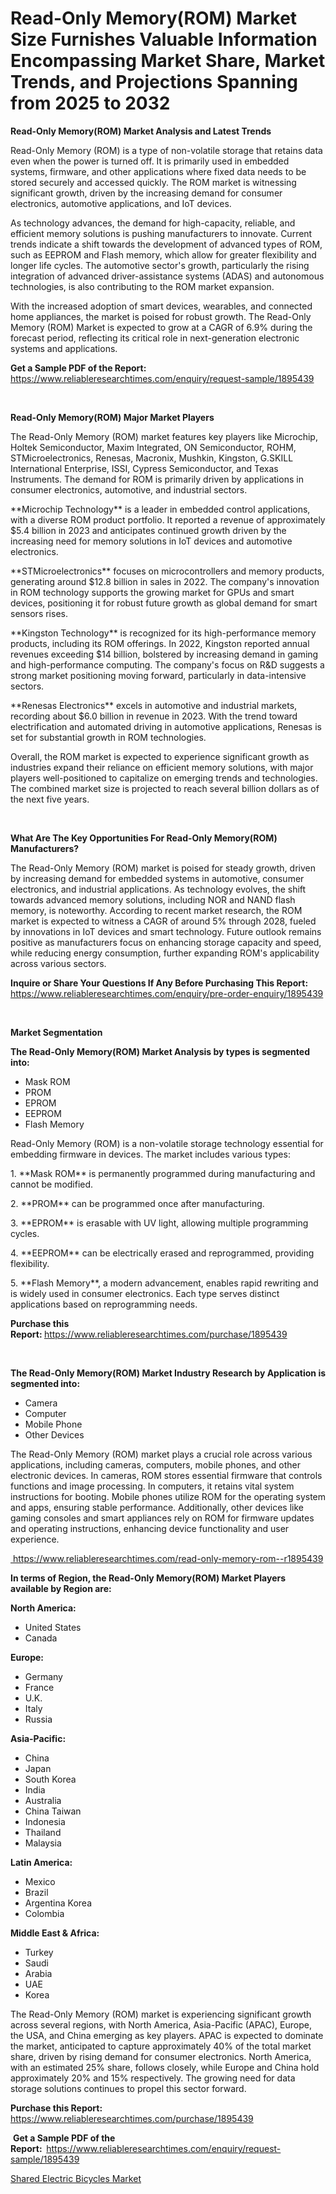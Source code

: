 <p><h1>Read-Only Memory(ROM) Market Size Furnishes Valuable Information Encompassing Market Share, Market Trends, and Projections Spanning from 2025 to 2032</h1></p><p><strong>Read-Only Memory(ROM) Market Analysis and Latest Trends</strong></p>
<p><p>Read-Only Memory (ROM) is a type of non-volatile storage that retains data even when the power is turned off. It is primarily used in embedded systems, firmware, and other applications where fixed data needs to be stored securely and accessed quickly. The ROM market is witnessing significant growth, driven by the increasing demand for consumer electronics, automotive applications, and IoT devices. </p><p>As technology advances, the demand for high-capacity, reliable, and efficient memory solutions is pushing manufacturers to innovate. Current trends indicate a shift towards the development of advanced types of ROM, such as EEPROM and Flash memory, which allow for greater flexibility and longer life cycles. The automotive sector's growth, particularly the rising integration of advanced driver-assistance systems (ADAS) and autonomous technologies, is also contributing to the ROM market expansion. </p><p>With the increased adoption of smart devices, wearables, and connected home appliances, the market is poised for robust growth. The Read-Only Memory (ROM) Market is expected to grow at a CAGR of 6.9% during the forecast period, reflecting its critical role in next-generation electronic systems and applications.</p></p>
<p><strong>Get a Sample PDF of the Report:&nbsp;</strong> <a href="https://www.reliableresearchtimes.com/enquiry/request-sample/1895439?utm_campaign=2196&utm_medium=2&utm_source=Github&utm_content=ia&utm_term=28032025&utm_id=read-only-memoryrom">https://www.reliableresearchtimes.com/enquiry/request-sample/1895439</a></p>
<p>&nbsp;</p>
<p><strong>Read-Only Memory(ROM) Major Market Players</strong></p>
<p><p>The Read-Only Memory (ROM) market features key players like Microchip, Holtek Semiconductor, Maxim Integrated, ON Semiconductor, ROHM, STMicroelectronics, Renesas, Macronix, Mushkin, Kingston, G.SKILL International Enterprise, ISSI, Cypress Semiconductor, and Texas Instruments. The demand for ROM is primarily driven by applications in consumer electronics, automotive, and industrial sectors.</p><p>**Microchip Technology** is a leader in embedded control applications, with a diverse ROM product portfolio. It reported a revenue of approximately $5.4 billion in 2023 and anticipates continued growth driven by the increasing need for memory solutions in IoT devices and automotive electronics.</p><p>**STMicroelectronics** focuses on microcontrollers and memory products, generating around $12.8 billion in sales in 2022. The company's innovation in ROM technology supports the growing market for GPUs and smart devices, positioning it for robust future growth as global demand for smart sensors rises.</p><p>**Kingston Technology** is recognized for its high-performance memory products, including its ROM offerings. In 2022, Kingston reported annual revenues exceeding $14 billion, bolstered by increasing demand in gaming and high-performance computing. The company's focus on R&D suggests a strong market positioning moving forward, particularly in data-intensive sectors.</p><p>**Renesas Electronics** excels in automotive and industrial markets, recording about $6.0 billion in revenue in 2023. With the trend toward electrification and automated driving in automotive applications, Renesas is set for substantial growth in ROM technologies.</p><p>Overall, the ROM market is expected to experience significant growth as industries expand their reliance on efficient memory solutions, with major players well-positioned to capitalize on emerging trends and technologies. The combined market size is projected to reach several billion dollars as of the next five years.</p></p>
<p>&nbsp;</p>
<p><strong>What Are The Key Opportunities For Read-Only Memory(ROM) Manufacturers?</strong></p>
<p><p>The Read-Only Memory (ROM) market is poised for steady growth, driven by increasing demand for embedded systems in automotive, consumer electronics, and industrial applications. As technology evolves, the shift towards advanced memory solutions, including NOR and NAND flash memory, is noteworthy. According to recent market research, the ROM market is expected to witness a CAGR of around 5% through 2028, fueled by innovations in IoT devices and smart technology. Future outlook remains positive as manufacturers focus on enhancing storage capacity and speed, while reducing energy consumption, further expanding ROM's applicability across various sectors.</p></p>
<p><strong>Inquire or Share Your Questions If Any Before Purchasing This Report:</strong> <a href="https://www.reliableresearchtimes.com/enquiry/pre-order-enquiry/1895439?utm_campaign=2196&utm_medium=2&utm_source=Github&utm_content=ia&utm_term=28032025&utm_id=read-only-memoryrom">https://www.reliableresearchtimes.com/enquiry/pre-order-enquiry/1895439</a></p>
<p>&nbsp;</p>
<p><strong>Market Segmentation</strong></p>
<p><strong>The Read-Only Memory(ROM) Market Analysis by types is segmented into:</strong></p>
<p><ul><li>Mask ROM</li><li>PROM</li><li>EPROM</li><li>EEPROM</li><li>Flash Memory</li></ul></p>
<p><p>Read-Only Memory (ROM) is a non-volatile storage technology essential for embedding firmware in devices. The market includes various types: </p><p>1. **Mask ROM** is permanently programmed during manufacturing and cannot be modified.</p><p>2. **PROM** can be programmed once after manufacturing.</p><p>3. **EPROM** is erasable with UV light, allowing multiple programming cycles.</p><p>4. **EEPROM** can be electrically erased and reprogrammed, providing flexibility.</p><p>5. **Flash Memory**, a modern advancement, enables rapid rewriting and is widely used in consumer electronics. Each type serves distinct applications based on reprogramming needs.</p></p>
<p><strong>Purchase this Report:&nbsp;</strong><a href="https://www.reliableresearchtimes.com/purchase/1895439?utm_campaign=2196&utm_medium=2&utm_source=Github&utm_content=ia&utm_term=28032025&utm_id=read-only-memoryrom">https://www.reliableresearchtimes.com/purchase/1895439</a></p>
<p>&nbsp;</p>
<p><strong>The Read-Only Memory(ROM) Market Industry Research by Application is segmented into:</strong></p>
<p><ul><li>Camera</li><li>Computer</li><li>Mobile Phone</li><li>Other Devices</li></ul></p>
<p><p>The Read-Only Memory (ROM) market plays a crucial role across various applications, including cameras, computers, mobile phones, and other electronic devices. In cameras, ROM stores essential firmware that controls functions and image processing. In computers, it retains vital system instructions for booting. Mobile phones utilize ROM for the operating system and apps, ensuring stable performance. Additionally, other devices like gaming consoles and smart appliances rely on ROM for firmware updates and operating instructions, enhancing device functionality and user experience.</p></p>
<p><a href="https://www.reliableresearchtimes.com/read-only-memory-rom--r1895439?utm_campaign=2196&utm_medium=2&utm_source=Github&utm_content=ia&utm_term=28032025&utm_id=read-only-memoryrom">&nbsp;https://www.reliableresearchtimes.com/read-only-memory-rom--r1895439</a></p>
<p><strong>In terms of Region, the Read-Only Memory(ROM) Market Players available by Region are:</strong></p>
<p>
    <p> <strong> North America: </strong>
        <ul>
            <li>United States</li>
            <li>Canada</li>
        </ul>
        </p> 
    <p> <strong> Europe: </strong>
        <ul>
            <li>Germany</li>
            <li>France</li>
            <li>U.K.</li>
            <li>Italy</li>
            <li>Russia</li>
        </ul>
        </p> 
    <p> <strong> Asia-Pacific: </strong>
        <ul>
            <li>China</li>
            <li>Japan</li>
            <li>South Korea</li>
            <li>India</li>
            <li>Australia</li>
            <li>China Taiwan</li>
            <li>Indonesia</li>
            <li>Thailand</li>
            <li>Malaysia</li>
        </ul>
        </p> 
    <p> <strong> Latin America: </strong>
        <ul>
            <li>Mexico</li>
            <li>Brazil</li>
            <li>Argentina Korea</li>
            <li>Colombia</li>
        </ul>
        </p> 
    <p> <strong> Middle East & Africa: </strong>
        <ul>
            <li>Turkey</li>
            <li>Saudi</li>
            <li>Arabia</li>
            <li>UAE</li>
            <li>Korea</li>
        </ul>
    </p>
    </p>
<p><p>The Read-Only Memory (ROM) market is experiencing significant growth across several regions, with North America, Asia-Pacific (APAC), Europe, the USA, and China emerging as key players. APAC is expected to dominate the market, anticipated to capture approximately 40% of the total market share, driven by rising demand for consumer electronics. North America, with an estimated 25% share, follows closely, while Europe and China hold approximately 20% and 15% respectively. The growing need for data storage solutions continues to propel this sector forward.</p></p>
<p><strong>Purchase this Report: </strong><a href="https://www.reliableresearchtimes.com/purchase/1895439?utm_campaign=2196&utm_medium=2&utm_source=Github&utm_content=ia&utm_term=28032025&utm_id=read-only-memoryrom">https://www.reliableresearchtimes.com/purchase/1895439</a></p>
<p>&nbsp;<strong>Get a Sample PDF of the Report:&nbsp;&nbsp;</strong><a href="https://www.reliableresearchtimes.com/enquiry/request-sample/1895439?utm_campaign=2196&utm_medium=2&utm_source=Github&utm_content=ia&utm_term=28032025&utm_id=read-only-memoryrom">https://www.reliableresearchtimes.com/enquiry/request-sample/1895439</a></p>
<p><strong></strong></p>
<p><p><a href="https://github.com/MariaWashington76/Market-Research-Report-List-2/blob/main/shared-electric-bicycles-market.md?utm_campaign=2196&utm_medium=2&utm_source=Github&utm_content=ia&utm_term=28032025&utm_id=read-only-memoryrom">Shared Electric Bicycles Market</a></p></p>